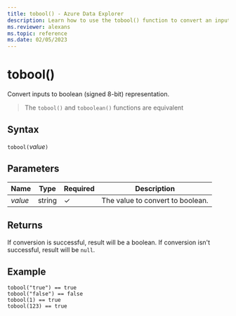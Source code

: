 ```yaml
---
title: tobool() - Azure Data Explorer
description: Learn how to use the tobool() function to convert an input to a boolean representation.
ms.reviewer: alexans
ms.topic: reference
ms.date: 02/05/2023
---
```

# tobool()

Convert inputs to boolean (signed 8-bit) representation.

> The `tobool()` and `toboolean()` functions are equivalent

## Syntax

`tobool(`*value*`)`

## Parameters

| Name | Type | Required | Description |
|--|--|--|--|
| *value* | string | &check; | The value to convert to boolean.|

## Returns

If conversion is successful, result will be a boolean.
If conversion isn't successful, result will be `null`.

## Example

```kusto
tobool("true") == true
tobool("false") == false
tobool(1) == true
tobool(123) == true
```
